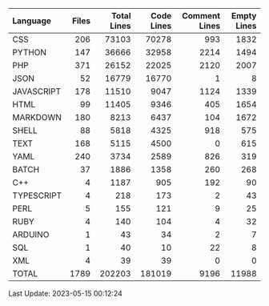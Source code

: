 | Language   |   Files |   Total Lines |   Code Lines |   Comment Lines |   Empty Lines |
|:-----------|--------:|--------------:|-------------:|----------------:|--------------:|
| CSS        |     206 |         73103 |        70278 |             993 |          1832 |
| PYTHON     |     147 |         36666 |        32958 |            2214 |          1494 |
| PHP        |     371 |         26152 |        22025 |            2120 |          2007 |
| JSON       |      52 |         16779 |        16770 |               1 |             8 |
| JAVASCRIPT |     178 |         11510 |         9047 |            1124 |          1339 |
| HTML       |      99 |         11405 |         9346 |             405 |          1654 |
| MARKDOWN   |     180 |          8213 |         6437 |             104 |          1672 |
| SHELL      |      88 |          5818 |         4325 |             918 |           575 |
| TEXT       |     168 |          5115 |         4500 |               0 |           615 |
| YAML       |     240 |          3734 |         2589 |             826 |           319 |
| BATCH      |      37 |          1886 |         1358 |             260 |           268 |
| C++        |       4 |          1187 |          905 |             192 |            90 |
| TYPESCRIPT |       4 |           218 |          173 |               2 |            43 |
| PERL       |       5 |           155 |          121 |               9 |            25 |
| RUBY       |       4 |           140 |          104 |               4 |            32 |
| ARDUINO    |       1 |            43 |           34 |               2 |             7 |
| SQL        |       1 |            40 |           10 |              22 |             8 |
| XML        |       4 |            39 |           39 |               0 |             0 |
| TOTAL      |    1789 |        202203 |       181019 |            9196 |         11988 |

Last Update: 2023-05-15 00:12:24